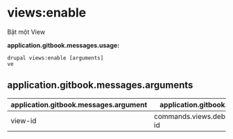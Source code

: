 # views:enable
Bật một View

**application.gitbook.messages.usage:**
```
drupal views:enable [arguments]
ve
```

## application.gitbook.messages.arguments
application.gitbook.messages.argument | application.gitbook.messages.details
---------|-------------
view-id | commands.views.debug.arguments.view-id
